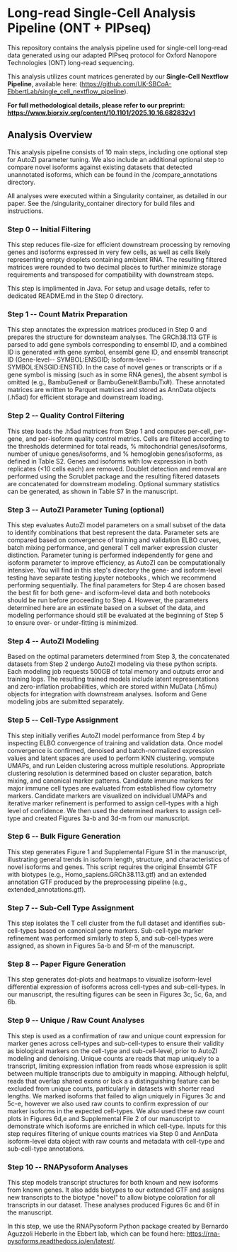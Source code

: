 # Long-read Single-Cell Analysis Pipeline (ONT + PIPseq)

This repository contains the analysis pipeline used for single-cell long-read data generated using our adapted PIPseq protocol for Oxford Nanopore Technologies (ONT) long-read sequencing. 

This analysis utilizes count matrices generated by our **Single-Cell Nextflow Pipeline**, available here: (https://github.com/UK-SBCoA-EbbertLab/single_cell_nextflow_pipeline).

**For full methodological details, please refer to our preprint: https://www.biorxiv.org/content/10.1101/2025.10.16.682832v1**

## Analysis Overview
This analysis pipeline consists of 10 main steps, including one optional step for AutoZI parameter tuning. We also include an additional optional step to compare novel isoforms against existing datasets that detected unannotated isoforms, which can be found in the /compare_annotations directory. 

All analyses were executed within a Singularity container, as detailed in our paper. See the /singularity_container directory for build files and instructions.

### Step 0 -- Initial Filtering
This step reduces file-size for efficient downstream processing by removing genes and isoforms expressed in very few cells, as well as cells likely representing empty droplets containing ambient RNA. The resulting filtered matrices were rounded to two decimal places to further minimize storage requirements and transposed for compatibility with downstream steps. 

This step is implimented in Java. For setup and usage details, refer to dedicated README.md in the Step 0 directory.

### Step 1 -- Count Matrix Preparation
This step annotates the expression matrices produced in Step 0 and prepares the structure for downsteam analyses. The GRCh38.113 GTF is parsed to add gene symbols corresponding to ensembl ID, and a combined ID  is generated with gene symbol, ensembl gene ID, and ensembl transcript ID (Gene-level-- SYMBOL:ENSGID; Isoform-level--SYMBOL:ENSGID:ENSTID. In the case of novel genes or transcripts or if a gene symbol is missing (such as in some RNA genes), the absent symbol is omitted (e.g., BambuGene# or BambuGene#:BambuTx#). These annotated matrices are written to Parquet matrices and stored as AnnData objects (.h5ad) for efficient storage and downstream loading.

### Step 2 -- Quality Control Filtering
This step loads the .h5ad matrices from Step 1 and computes per-cell, per-gene, and per-isoform quality control metrics. Cells are filtered according to the thresholds determined for total reads, % mitochondrial genes/isoforms, number of unique genes/isoforms, and % hemoglobin genes/isoforms, as defined in Table S2. Genes and isoforms with low expression in both replicates (<10 cells each) are removed. Doublet detection and removal are performed using the Scrublet package and the resulting filtered datasets are concatenated for downstream modeling. Optional summary statistics can be generated, as shown in Table S7 in the manuscript.

### Step 3 -- AutoZI Parameter Tuning (optional)
This step evaluates AutoZI model parameters on a small subset of the data to identify combinations that best represent the data. Parameter sets are compared based on convergence of training and validation ELBO curves, batch mixing performance, and general T cell marker expression cluster distinction. Parameter tuning is performed independently for gene and isoform parameter to improve efficiency, as AutoZI can be computationally intensive. You will find in this step's directory the gene- and isoform-level testing have separate testing jupyter notebooks , which we recommend performing sequentially. The final parameters for Step 4 are chosen based the best fit for both gene- and isoform-level data and both notebooks should be run before proceeding to Step 4. However, the parameters determined here are an estimate based on a subset of the data, and modeling performance should still be evaluated at the beginning of Step 5 to ensure over- or under-fitting is minimized.

### Step 4 -- AutoZI Modeling
Based on the optimal parameters determined from Step 3, the concatenated datasets from Step 2 undergo AutoZI modeling via these python scripts. Each modeling job requests 500GB of total memory and outputs error and training logs. The resulting trained models include latent representations and zero-inflation probabilities, which are stored within MuData (.h5mu) objects for integration with downstream analyses. Isoform and Gene modeling jobs are submitted separately. 

### Step 5 -- Cell-Type Assignment
This step initially verifies AutoZI model performance from Step 4 by inspecting ELBO convergence of training and validation data. Once model convergence is confirmed, denoised and batch-normalized expression values and latent spaces are used to perform KNN clustering. vompute UMAPs, and run Leiden clustering across multiple resolutions. Appropriate clustering resolution is determined based on cluster separation, batch mixing, and canonical marker patterns. Candidate immune markers for major immune cell types are evaluated from established flow cytometry markers. Candidate markers are visualized on individual UMAPs and iterative marker refinement is performed to assign cell-types with a high level of confidence. We then used the determined markers to assign cell-type and created Figures 3a-b and 3d-m from our manuscript. 

### Step 6 -- Bulk Figure Generation
This step generates Figure 1 and Supplemental Figure S1 in the manuscript, illustrating general trends in isoform length, structure, and characteristics of novel isoforms and genes. This script requires the original Ensembl GTF with biotypes (e.g., Homo_sapiens.GRCh38.113.gtf) and an extended annotation GTF produced by the preprocessing pipeline (e.g., extended_annotations.gtf). 

### Step 7 -- Sub-Cell Type Assignment
This step isolates the T cell cluster from the full dataset and identifies sub-cell-types based on canonical gene markers. Sub-cell-type marker refinement was performed similarly to step 5, and sub-cell-types were assigned, as shown in Figures 5a-b and 5f-m of the manuscript. 

### Step 8 -- Paper Figure Generation
This step generates dot-plots and heatmaps to visualize isoform-level differential expression of isoforms across cell-types and sub-cell-types. In our manuscript, the resulting figures can be seen in Figures 3c, 5c, 6a, and 6b. 

### Step 9 -- Unique / Raw Count Analyses
This step is used as a confirmation of raw and unique count expression for marker genes across cell-types and sub-cell-types to ensure their validity as biological markers on the cell-type and sub-cell-level, prior to AutoZI modeling and denoising. Unique counts are reads that map uniquely to a transcript, limiting expression inflation from reads whose expression is split between multiple transcripts due to ambiguity in mapping. Although helpful, reads that overlap shared exons or lack a a distinguishing feature can be excluded from unique counts, particularly in datasets with shorter read lengths. We marked isoforms that failed to align uniquely in Figures 3c and 5c-e, however we also used raw counts to confirm expression of our marker isoforms in the expected cell-types. We also used these raw count plots in Figures 6d,e and Supplemental File 2 of our manuscript to demonstrate which isoforms are enriched in which cell-type. Inputs for this step requires filtering of unique counts matrices via Step 0 and AnnData isoform-level data object with raw counts and metadata with cell-type and sub-cell-type annotations.

### Step 10 -- RNAPysoform Analyses
This step models transcript structures for both known and new isoforms from known genes. It also adds biotypes to our extended GTF and assigns new transcripts to the biotype "novel" to allow biotype coloration for all transcripts in our dataset. These analyses produced Figures 6c and 6f in the manuscript.  

In this step, we use the RNAPysoform Python package created by Bernardo Aguzzoli Heberle in the Ebbert lab, which can be found here: https://rna-pysoforms.readthedocs.io/en/latest/. 


